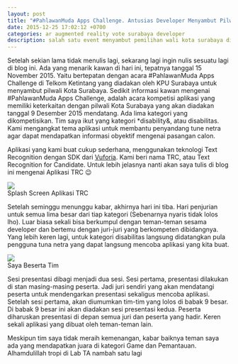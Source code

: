 ```yaml
---
layout: post
title: "#PahlawanMuda Apps Challenge. Antusias Developer Menyambut Pilwali Surabaya 2015"
date: 2015-12-25 17:02:12 +0700
categories: ar augmented reality vote surabaya developer
description: salah satu event menyambut pemilihan wali kota surabaya di tahun 2015 bagi developer aplikasi.
---
```


Setelah sekian lama tidak menulis lagi, sekarang lagi ingin nulis sesuatu lagi di blog ini. Ada yang menarik kawan di hari ini, tepatnya tanggal 15 November 2015. Yaitu bertepatan dengan acara #PahlawanMuda Apps Challenge di Telkom Ketintang yang diadakan oleh KPU Surabaya untuk menyambut pilwali Kota Surabaya. Sedikit informasi kawan mengenai #PahlawanMuda Apps Challenge, adalah acara kompetisi aplikasi yang memiliki keterkaitan dengan pilwali Kota Surabaya yang akan diadakan tanggal 9 Desember 2015 mendatang. Ada lima kategori yang dikompetisikan. Tim saya ikut yang kategori *disability&, atau disabilitas. Kami mengangkat tema aplikasi untuk membantu penyandang tune netra agar dapat mendapatkan informasi obyektif mengenai pasangan calon.

Aplikasi yang kami buat cukup sederhana, menggunakan teknologi Text Recognition dengan SDK dari <a href="https://developer.vuforia.com/downloads/sdk">Vuforia</a>. Kami beri nama TRC, atau Text Recognition for Candidate. Untuk lebih jelasnya nanti akan saya tulis di blog ini mengenai Aplikasi TRC 😉

<div class="img_row">
  <img class="col three" src="https://rizalasrul.files.wordpress.com/2015/11/screenshot-1.png?w=1024&h=576">
</div>
<div class="col three caption">
  Splash Screen Aplikasi TRC
</div>

Setelah seminggu menunggu kabar, akhirnya hari ini tiba. Hari penjurian untuk semua lima besar dari tiap kategori (Sebenarnya nyaris tidak lolos lho). Luar biasa sekali bisa berkumpul dengan teman-teman sesama developer dan bertemu dengan juri-juri yang berkompeten dibidangnya. Yang lebih keren lagi, untuk kategori disabilitas langsung didatangkan pula pengguna tuna netra yang dapat langsung mencoba aplikasi yang kita buat.

<div class="img_row">
  <img class="col three" src="https://rizalasrul.files.wordpress.com/2015/11/12235012_10205381770610057_5676932634060942477_n.jpg">
</div>
<div class="col three caption">
  Saya Beserta Tim
</div>

Sesi presentasi dibagi menjadi dua sesi. Sesi pertama, presentasi dilakukan di stan masing-masing peserta. Jadi juri sendiri yang akan mendatangi peserta untuk mendengarkan presentasi sekaligus mencoba aplikasi. Setelah sesi pertama, akan diumumkan tim-tim yang lolos di babak 9 besar. Di babak 9 besar ini akan diadakan sesi presentasi kedua. Peserta diharuskan presentasi di depan semua juri dan peserta yang hadir. Keren sekali aplikasi yang dibuat oleh teman-teman lain.

Meskipun tim saya tidak meraih kemenangan, kabar baiknya teman saya ada yang mendapatkan juara di kategori Game dan Pemantauan. Alhamdulillah tropi di Lab TA nambah satu lagi
